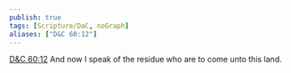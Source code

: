 ```yaml
---
publish: true
tags: [Scripture/DaC, noGraph]
aliases: ["D&C 60:12"]
---
```

[D&C 60:12](https://churchofjesuschrist.org/study/scriptures/dc-testament/dc/60?lang=eng&id=p12#p12) And now I speak of the residue who are to come unto this land.

